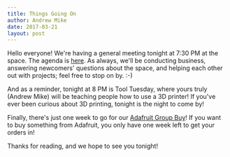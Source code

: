 ```yaml
---
title: Things Going On
author: Andrew Mike
date: 2017-03-21
layout: post
---
```


Hello everyone!  We're having a general meeting tonight at 7:30 PM at the space. The agenda is [here](https://wiki.hacksburg.org/meetings:2017-03-21_general_meeting). As always, we'll be conducting business, answering newcomers' questions about the space, and helping each other out with projects; feel free to stop on by. :-)

And as a reminder, tonight at 8 PM is Tool Tuesday, where yours truly (Andrew Mike) will be teaching people how to use a 3D printer! If you've ever been curious about 3D printing, tonight is the night to come by!

Finally, there's just one week to go for our [Adafruit Group Buy](https://wiki.hacksburg.org/adafruit_group_buy)! If you want to buy something from Adafruit, you only have one week left to get your orders in!

Thanks for reading, and we hope to see you tonight!
